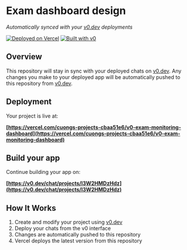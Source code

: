 # Exam dashboard design

*Automatically synced with your [v0.dev](https://v0.dev) deployments*

[![Deployed on Vercel](https://img.shields.io/badge/Deployed%20on-Vercel-black?style=for-the-badge&logo=vercel)](https://vercel.com/cuongs-projects-cbaa51e6/v0-exam-monitoring-dashboard)
[![Built with v0](https://img.shields.io/badge/Built%20with-v0.dev-black?style=for-the-badge)](https://v0.dev/chat/projects/l3W2HMDzHdz)

## Overview

This repository will stay in sync with your deployed chats on [v0.dev](https://v0.dev).
Any changes you make to your deployed app will be automatically pushed to this repository from [v0.dev](https://v0.dev).

## Deployment

Your project is live at:

**[https://vercel.com/cuongs-projects-cbaa51e6/v0-exam-monitoring-dashboard](https://vercel.com/cuongs-projects-cbaa51e6/v0-exam-monitoring-dashboard)**

## Build your app

Continue building your app on:

**[https://v0.dev/chat/projects/l3W2HMDzHdz](https://v0.dev/chat/projects/l3W2HMDzHdz)**

## How It Works

1. Create and modify your project using [v0.dev](https://v0.dev)
2. Deploy your chats from the v0 interface
3. Changes are automatically pushed to this repository
4. Vercel deploys the latest version from this repository
